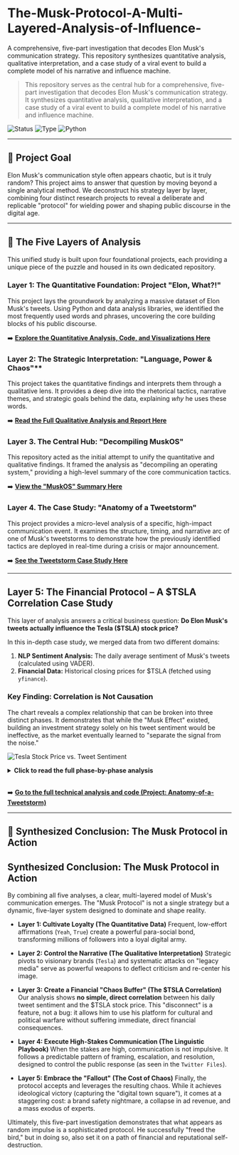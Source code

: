 # The-Musk-Protocol-A-Multi-Layered-Analysis-of-Influence-
A comprehensive, five-part investigation that decodes Elon Musk's communication strategy. This repository synthesizes quantitative analysis, qualitative interpretation, and a case study of a viral event to build a complete model of his narrative and influence machine.
> This repository serves as the central hub for a comprehensive, five-part investigation that decodes Elon Musk's communication strategy. It synthesizes quantitative analysis, qualitative interpretation, and a case study of a viral event to build a complete model of his narrative and influence machine.

![Status](https://img.shields.io/badge/Status-Completed-success?style=for-the-badge) ![Type](https://img.shields.io/badge/Type-Meta--Analysis-purple?style=for-the-badge) ![Python](https://img.shields.io/badge/Python-3776AB?style=for-the-badge&logo=python&logoColor=white)

---

## 🎯 Project Goal

Elon Musk's communication style often appears chaotic, but is it truly random? This project aims to answer that question by moving beyond a single analytical method. We deconstruct his strategy layer by layer, combining four distinct research projects to reveal a deliberate and replicable "protocol" for wielding power and shaping public discourse in the digital age.

---

## 🔬 The Five Layers of Analysis

This unified study is built upon four foundational projects, each providing a unique piece of the puzzle and housed in its own dedicated repository.

### **Layer 1: The Quantitative Foundation: Project "Elon, What?!"**
This project lays the groundwork by analyzing a massive dataset of Elon Musk's tweets. Using Python and data analysis libraries, we identified the most frequently used words and phrases, uncovering the core building blocks of his public discourse.

➡️ **[Explore the Quantitative Analysis, Code, and Visualizations Here](https://github.com/MagdalenaRomaniecka/Project-Elon-What-2.0-From-Frequent-Words-to-Absolute-Power-and-Chaos-/)**

### Layer 2: The Strategic Interpretation: "Language, Power & Chaos"**
This project takes the quantitative findings and interprets them through a qualitative lens. It provides a deep dive into the rhetorical tactics, narrative themes, and strategic goals behind the data, explaining *why* he uses these words.

➡️ **[Read the Full Qualitative Analysis and Report Here](https://github.com/MagdalenaRomaniecka/Language-Power-Chaos)**

### Layer 3. **The Central Hub: "Decompiling MuskOS"**
This repository acted as the initial attempt to unify the quantitative and qualitative findings. It framed the analysis as "decompiling an operating system," providing a high-level summary of the core communication tactics.

➡️ **[View the "MuskOS" Summary Here](https://github.com/MagdalenaRomaniecka/Decompiling-MuskOS)**

### Layer 4. **The Case Study: "Anatomy of a Tweetstorm"**
This project provides a micro-level analysis of a specific, high-impact communication event. It examines the structure, timing, and narrative arc of one of Musk's tweetstorms to demonstrate how the previously identified tactics are deployed in real-time during a crisis or major announcement.

➡️ **[See the Tweetstorm Case Study Here](https://github.com/MagdalenaRomaniecka/Anatomy-of-a-Tweetstorm)**

---

## Layer 5: The Financial Protocol – A $TSLA Correlation Case Study

This layer of analysis answers a critical business question: **Do Elon Musk's tweets actually influence the Tesla ($TSLA) stock price?**

In this in-depth case study, we merged data from two different domains:
1.  **NLP Sentiment Analysis:** The daily average sentiment of Musk's tweets (calculated using VADER).
2.  **Financial Data:** Historical closing prices for $TSLA (fetched using `yfinance`).

### Key Finding: Correlation is Not Causation

The chart reveals a complex relationship that can be broken into three distinct phases. It demonstrates that while the "Musk Effect" existed, building an investment strategy solely on his tweet sentiment would be ineffective, as the market eventually learned to "separate the signal from the noise."

![Tesla Stock Price vs. Tweet Sentiment](https://raw.githubusercontent.com/MagdalenaRomaniecka/Anatomy-of-a-Tweetstorm/main/images/sentiment_vs_stock_price.png)

<details>
<summary><strong>Click to read the full phase-by-phase analysis</strong></summary>

  #### Analytical Conclusion
  The analysis shows the relationship between Musk's tweets and the stock price is not simple.
  * **Phase 1 (2012-2019): The "Struggle Log"** Tweets were an "emotional diary" of the company's fight for survival. Sentiment reflected operational reality (e.g., "production hell," launch successes) but did not drive the stock price.
  * **Phase 2 (2020-2022): The "Musk Effect" is Born.** As the stock price went parabolic, individual tweets began to have a real, short-term impact on the market.
  * **Phase 3 (2022+): Market Desensitization.** The market has learned to filter out the daily "noise." Investors now focus on fundamentals (competition, margins) rather than Musk's daily tweets.

</details>

<br>

➡️ **[Go to the full technical analysis and code (Project: Anatomy-of-a-Tweetstorm)](https://github.com/MagdalenaRomaniecka/Anatomy-of-a-Tweetstorm)**

---


## 🤯 Synthesized Conclusion: The Musk Protocol in Action

## Synthesized Conclusion: The Musk Protocol in Action

By combining all five analyses, a clear, multi-layered model of Musk's communication emerges. The "Musk Protocol" is not a single strategy but a dynamic, five-layer system designed to dominate and shape reality.

* **Layer 1: Cultivate Loyalty (The Quantitative Data)**
    Frequent, low-effort affirmations (`Yeah`, `True`) create a powerful para-social bond, transforming millions of followers into a loyal digital army.

* **Layer 2: Control the Narrative (The Qualitative Interpretation)**
    Strategic pivots to visionary brands (`Tesla`) and systematic attacks on "legacy media" serve as powerful weapons to deflect criticism and re-center his image.

* **Layer 3: Create a Financial "Chaos Buffer" (The $TSLA Correlation)**
    Our analysis shows **no simple, direct correlation** between his daily tweet sentiment and the $TSLA stock price. This "disconnect" is a feature, not a bug: it allows him to use his platform for cultural and political warfare without suffering immediate, direct financial consequences.

* **Layer 4: Execute High-Stakes Communication (The Linguistic Playbook)**
    When the stakes are high, communication is not impulsive. It follows a predictable pattern of framing, escalation, and resolution, designed to control the public response (as seen in the `Twitter Files`).

* **Layer 5: Embrace the "Fallout" (The Cost of Chaos)**
    Finally, the protocol accepts and leverages the resulting chaos. While it achieves ideological victory (capturing the "digital town square"), it comes at a staggering cost: a brand safety nightmare, a collapse in ad revenue, and a mass exodus of experts.

Ultimately, this five-part investigation demonstrates that what appears as random impulse is a sophisticated protocol. He successfully "freed the bird," but in doing so, also set it on a path of financial and reputational self-destruction.
